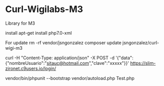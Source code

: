 Curl-Wigilabs-M3
===============

Library for M3

install apt-get install php7.0-xml

For update 
rm -rf vendor/jsngonzalez
composer update jsngonzalez/curl-wigi-m3 

curl -H "Content-Type: application/json" -X POST -d '{"data":{"nombreUsuario":"sitauc@hotmail.com","clave":"xxxxx"}}' https://slim-zironet.c9users.io/login/


vendor/bin/phpunit --bootstrap vendor/autoload.php Test.php
